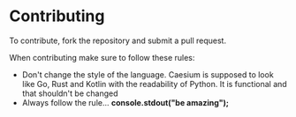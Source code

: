 # Contributing

To contribute, fork the repository and submit a pull request.

When contributing make sure to follow these rules:

* Don't change the style of the language. Caesium is supposed to look like Go, Rust and Kotlin with the readability of Python. It is functional and that shouldn't be changed
* Always follow the rule... <b>console.stdout("be amazing");<b>
